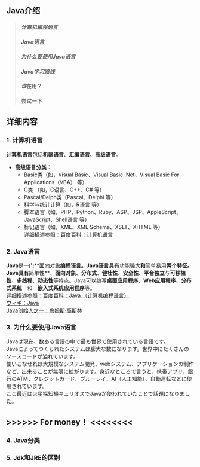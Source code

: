 ## Java介绍
> #### *计算机编程语言*
> #### *Java语言*
> #### *为什么要使用Java语言*
> #### *Java学习路线*
> #### *谁*在用？
> #### 尝试一下

## 详细内容
### 1. 计算机语言  
**计算机语言**包括**机器语言**、**汇编语言**、**高级语言**。    

-  **高级语言分类：**
    + Basic类（如，Visual Basic、Visual Basic .Net、Visual Basic For Applications（VBA） 等）       
    + C类 （如，C语言、C++、C# 等）  
    + Pascal/Delph类（Pascal、Delphi 等）  
    + 科学与统计计算（如，R语言 等）  
    + 脚本语言（如，PHP、Python、Ruby、ASP、JSP、AppleScript、JavaScript、Shell语言 等）  
    + 标记语言（如，XML、XML Schema、XSLT、XHTML 等）    
详细描述参照：[百度百科：计算机语言](https://baike.baidu.com/item/%E8%AE%A1%E7%AE%97%E6%9C%BA%E7%BC%96%E7%A8%8B%E8%AF%AD%E8%A8%80)  

### 2. Java语言  
**Java**是一门**[面向对象](https://baike.baidu.com/item/%E9%9D%A2%E5%90%91%E5%AF%B9%E8%B1%A1)**编程语言。Java语言具有**功能强大**和**简单易用**两个特征。Java具有**简单性**、**面向对象**、**分布式**、**健壮性**、**安全性**、**平台独立**与**可移植性**、**多线程**、**动态性**等特点。Java可以编写**桌面应用程序**、**Web应用程序**、**分布式系统**　和　**嵌入式系统应用程序**等。    
详细描述参照：[百度百科：Java （计算机编程语言）](https://baike.baidu.com/item/java/85979)  
[ウィキ：Java](https://ja.wikipedia.org/wiki/Java)  
[Java创始人之一：詹姆斯·高斯林](https://baike.baidu.com/tashuo/browse/content?id=c9fdac1dc2c1b8d1280ac987&lemmaId=85979&fromLemmaModule=pcRight)  

### 3. 为什么要使用Java语言  

Javaは現在、数ある言語の中で最も世界で使用されている言語です。  
Javaによってつくられたシステムは膨大な数になります。世界中にたくさんのソースコードが溢れています。  
使いこなせれば大規模なシステム開発、webシステム、アプリケーションの制作など、出来ることが無限に拡がります。身近なところで言うと、携帯アプリ、銀行のATM、クレジットカード、ブルーレイ、AI（人工知能）、自動運転などに使用されています。  
ここ最近は火星探知機キュリオスでJavaが使われていたことで話題になりました。  
## \>>>>>>    For money！ <<<<<<<<

### 4. Java分类

### 5. Jdk和JRE的区别


